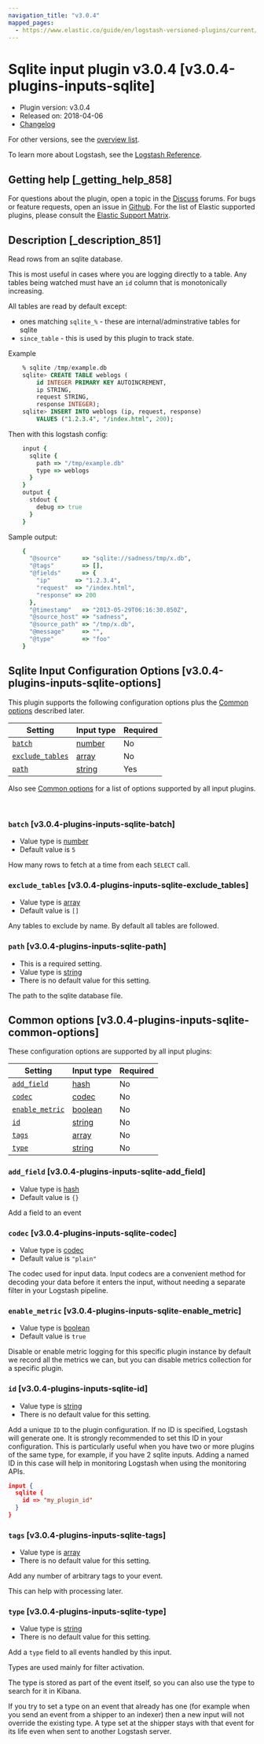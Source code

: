 ```yaml
---
navigation_title: "v3.0.4"
mapped_pages:
  - https://www.elastic.co/guide/en/logstash-versioned-plugins/current/v3.0.4-plugins-inputs-sqlite.html
---
```


# Sqlite input plugin v3.0.4 [v3.0.4-plugins-inputs-sqlite]


* Plugin version: v3.0.4
* Released on: 2018-04-06
* [Changelog](https://github.com/logstash-plugins/logstash-input-sqlite/blob/v3.0.4/CHANGELOG.md)

For other versions, see the [overview list](input-sqlite-index.md).

To learn more about Logstash, see the [Logstash Reference](logstash://reference/index.md).

## Getting help [_getting_help_858]

For questions about the plugin, open a topic in the [Discuss](http://discuss.elastic.co) forums. For bugs or feature requests, open an issue in [Github](https://github.com/logstash-plugins/logstash-input-sqlite). For the list of Elastic supported plugins, please consult the [Elastic Support Matrix](https://www.elastic.co/support/matrix#matrix_logstash_plugins).


## Description [_description_851]

Read rows from an sqlite database.

This is most useful in cases where you are logging directly to a table. Any tables being watched must have an `id` column that is monotonically increasing.

All tables are read by default except:

* ones matching `sqlite_%` - these are internal/adminstrative tables for sqlite
* `since_table` - this is used by this plugin to track state.

Example

```sql
    % sqlite /tmp/example.db
    sqlite> CREATE TABLE weblogs (
        id INTEGER PRIMARY KEY AUTOINCREMENT,
        ip STRING,
        request STRING,
        response INTEGER);
    sqlite> INSERT INTO weblogs (ip, request, response)
        VALUES ("1.2.3.4", "/index.html", 200);
```

Then with this logstash config:

```ruby
    input {
      sqlite {
        path => "/tmp/example.db"
        type => weblogs
      }
    }
    output {
      stdout {
        debug => true
      }
    }
```

Sample output:

```ruby
    {
      "@source"      => "sqlite://sadness/tmp/x.db",
      "@tags"        => [],
      "@fields"      => {
        "ip"       => "1.2.3.4",
        "request"  => "/index.html",
        "response" => 200
      },
      "@timestamp"   => "2013-05-29T06:16:30.850Z",
      "@source_host" => "sadness",
      "@source_path" => "/tmp/x.db",
      "@message"     => "",
      "@type"        => "foo"
    }
```


## Sqlite Input Configuration Options [v3.0.4-plugins-inputs-sqlite-options]

This plugin supports the following configuration options plus the [Common options](v3-0-4-plugins-inputs-sqlite.md#v3.0.4-plugins-inputs-sqlite-common-options) described later.

| Setting | Input type | Required |
| --- | --- | --- |
| [`batch`](v3-0-4-plugins-inputs-sqlite.md#v3.0.4-plugins-inputs-sqlite-batch) | [number](logstash://reference/configuration-file-structure.md#number) | No |
| [`exclude_tables`](v3-0-4-plugins-inputs-sqlite.md#v3.0.4-plugins-inputs-sqlite-exclude_tables) | [array](logstash://reference/configuration-file-structure.md#array) | No |
| [`path`](v3-0-4-plugins-inputs-sqlite.md#v3.0.4-plugins-inputs-sqlite-path) | [string](logstash://reference/configuration-file-structure.md#string) | Yes |

Also see [Common options](v3-0-4-plugins-inputs-sqlite.md#v3.0.4-plugins-inputs-sqlite-common-options) for a list of options supported by all input plugins.

 

### `batch` [v3.0.4-plugins-inputs-sqlite-batch]

* Value type is [number](logstash://reference/configuration-file-structure.md#number)
* Default value is `5`

How many rows to fetch at a time from each `SELECT` call.


### `exclude_tables` [v3.0.4-plugins-inputs-sqlite-exclude_tables]

* Value type is [array](logstash://reference/configuration-file-structure.md#array)
* Default value is `[]`

Any tables to exclude by name. By default all tables are followed.


### `path` [v3.0.4-plugins-inputs-sqlite-path]

* This is a required setting.
* Value type is [string](logstash://reference/configuration-file-structure.md#string)
* There is no default value for this setting.

The path to the sqlite database file.



## Common options [v3.0.4-plugins-inputs-sqlite-common-options]

These configuration options are supported by all input plugins:

| Setting | Input type | Required |
| --- | --- | --- |
| [`add_field`](v3-0-4-plugins-inputs-sqlite.md#v3.0.4-plugins-inputs-sqlite-add_field) | [hash](logstash://reference/configuration-file-structure.md#hash) | No |
| [`codec`](v3-0-4-plugins-inputs-sqlite.md#v3.0.4-plugins-inputs-sqlite-codec) | [codec](logstash://reference/configuration-file-structure.md#codec) | No |
| [`enable_metric`](v3-0-4-plugins-inputs-sqlite.md#v3.0.4-plugins-inputs-sqlite-enable_metric) | [boolean](logstash://reference/configuration-file-structure.md#boolean) | No |
| [`id`](v3-0-4-plugins-inputs-sqlite.md#v3.0.4-plugins-inputs-sqlite-id) | [string](logstash://reference/configuration-file-structure.md#string) | No |
| [`tags`](v3-0-4-plugins-inputs-sqlite.md#v3.0.4-plugins-inputs-sqlite-tags) | [array](logstash://reference/configuration-file-structure.md#array) | No |
| [`type`](v3-0-4-plugins-inputs-sqlite.md#v3.0.4-plugins-inputs-sqlite-type) | [string](logstash://reference/configuration-file-structure.md#string) | No |

### `add_field` [v3.0.4-plugins-inputs-sqlite-add_field]

* Value type is [hash](logstash://reference/configuration-file-structure.md#hash)
* Default value is `{}`

Add a field to an event


### `codec` [v3.0.4-plugins-inputs-sqlite-codec]

* Value type is [codec](logstash://reference/configuration-file-structure.md#codec)
* Default value is `"plain"`

The codec used for input data. Input codecs are a convenient method for decoding your data before it enters the input, without needing a separate filter in your Logstash pipeline.


### `enable_metric` [v3.0.4-plugins-inputs-sqlite-enable_metric]

* Value type is [boolean](logstash://reference/configuration-file-structure.md#boolean)
* Default value is `true`

Disable or enable metric logging for this specific plugin instance by default we record all the metrics we can, but you can disable metrics collection for a specific plugin.


### `id` [v3.0.4-plugins-inputs-sqlite-id]

* Value type is [string](logstash://reference/configuration-file-structure.md#string)
* There is no default value for this setting.

Add a unique `ID` to the plugin configuration. If no ID is specified, Logstash will generate one. It is strongly recommended to set this ID in your configuration. This is particularly useful when you have two or more plugins of the same type, for example, if you have 2 sqlite inputs. Adding a named ID in this case will help in monitoring Logstash when using the monitoring APIs.

```json
input {
  sqlite {
    id => "my_plugin_id"
  }
}
```


### `tags` [v3.0.4-plugins-inputs-sqlite-tags]

* Value type is [array](logstash://reference/configuration-file-structure.md#array)
* There is no default value for this setting.

Add any number of arbitrary tags to your event.

This can help with processing later.


### `type` [v3.0.4-plugins-inputs-sqlite-type]

* Value type is [string](logstash://reference/configuration-file-structure.md#string)
* There is no default value for this setting.

Add a `type` field to all events handled by this input.

Types are used mainly for filter activation.

The type is stored as part of the event itself, so you can also use the type to search for it in Kibana.

If you try to set a type on an event that already has one (for example when you send an event from a shipper to an indexer) then a new input will not override the existing type. A type set at the shipper stays with that event for its life even when sent to another Logstash server.



